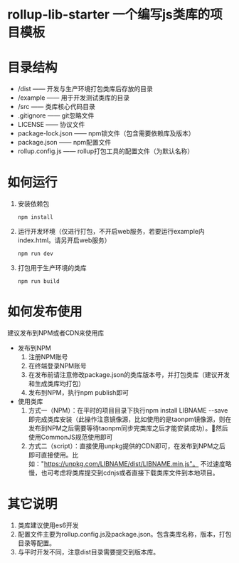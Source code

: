 # rollup-lib-starter 一个编写js类库的项目模板

# 目录结构

- /dist —— 开发与生产环境打包类库后存放的目录
- /example —— 用于开发测试类库的目录
- /src —— 类库核心代码目录
- .gitignore —— git忽略文件
- LICENSE —— 协议文件
- package-lock.json —— npm锁文件（包含需要依赖库及版本）
- package.json —— npm配置文件
- rollup.config.js —— rollup打包工具的配置文件（为默认名称）

# 如何运行

1. 安装依赖包

    ```
    npm install
    ```

2. 运行开发环境（仅进行打包，不开启web服务，若要运行example内index.html。请另开启web服务）

    ```
    npm run dev
    ```

3. 打包用于生产环境的类库

    ```
    npm run build
    ```

# 如何发布使用

建议发布到NPM或者CDN来使用库

* 发布到NPM
    1. 注册NPM账号
    2. 在终端登录NPM账号
    3. 在发布前请注意修改package.json的类库版本号，并打包类库（建议开发和生成类库均打包）
    4. 发布到NPM，执行npm publish即可
* 使用类库
    1. 方式一（NPM）：在平时的项目目录下执行npm install LIBNAME --save即完成类库安装（此操作注意镜像源，比如使用的是taonpm镜像源，则在发布到NPM之后需要等待taonpm同步完类库之后才能安装成功）。然后使用CommonJS规范使用即可
    2. 方式二（script）：直接使用unpkg提供的CDN即可，在发布到NPM之后即可直接使用。比如："https://unpkg.com/LIBNAME/dist/LIBNAME.min.js"。 不过速度略慢，也可考虑将类库提交到cdnjs或者直接下载类库文件到本地项目。

# 其它说明

1. 类库建议使用es6开发
2. 配置文件主要为rollup.config.js及package.json。包含类库名称，版本，打包目录等配置。
3. 与平时开发不同，注意dist目录需要提交到版本库。
